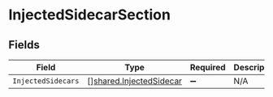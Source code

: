 # InjectedSidecarSection


## Fields

| Field                                                                     | Type                                                                      | Required                                                                  | Description                                                               |
| ------------------------------------------------------------------------- | ------------------------------------------------------------------------- | ------------------------------------------------------------------------- | ------------------------------------------------------------------------- |
| `InjectedSidecars`                                                        | [][shared.InjectedSidecar](../../../pkg/models/shared/injectedsidecar.md) | :heavy_minus_sign:                                                        | N/A                                                                       |